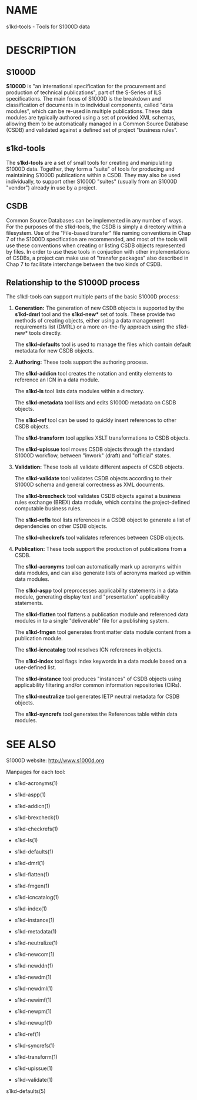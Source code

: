 NAME
====

s1kd-tools - Tools for S1000D data

DESCRIPTION
===========

S1000D
------

**S1000D** is "an international specification for the procurement and production of technical publications", part of the S-Series of ILS specifications. The main focus of S1000D is the breakdown and classification of documents in to individual components, called "data modules", which can be re-used in multiple publications. These data modules are typically authored using a set of provided XML schemas, allowing them to be automatically managed in a Common Source Database (CSDB) and validated against a defined set of project "business rules".

s1kd-tools
----------

The **s1kd-tools** are a set of small tools for creating and manipulating S1000D data. Together, they form a "suite" of tools for producing and maintaining S1000D publications within a CSDB. They may also be used individually, to support other S1000D "suites" (usually from an S1000D "vendor") already in use by a project.

CSDB
----

Common Source Databases can be implemented in any number of ways. For the purposes of the s1kd-tools, the CSDB is simply a directory within a filesystem. Use of the "File-based transfer" file naming conventions in Chap 7 of the S1000D specification are recommended, and most of the tools will use these conventions when creating or listing CSDB objects represented by files. In order to use these tools in conjuction with other implementations of CSDBs, a project can make use of "transfer packages" also described in Chap 7 to facilitate interchange between the two kinds of CSDB.

Relationship to the S1000D process
----------------------------------

The s1kd-tools can support multiple parts of the basic S1000D process:

1.  **Generation:** The generation of new CSDB objects is supported by the **s1kd-dmrl** tool and the **s1kd-new\*** set of tools. These provide two methods of creating objects, either using a data management requirements list (DMRL) or a more on-the-fly approach using the s1kd-new\* tools directly.

    The **s1kd-defaults** tool is used to manage the files which contain default metadata for new CSDB objects.

2.  **Authoring:** These tools support the authoring process.

    The **s1kd-addicn** tool creates the notation and entity elements to reference an ICN in a data module.

    The **s1kd-ls** tool lists data modules within a directory.

    The **s1kd-metadata** tool lists and edits S1000D metadata on CSDB objects.

    The **s1kd-ref** tool can be used to quickly insert references to other CSDB objects.

    The **s1kd-transform** tool applies XSLT transformations to CSDB objects.

    The **s1kd-upissue** tool moves CSDB objects through the standard S1000D workflow, between "inwork" (draft) and "official" states.

3.  **Validation:** These tools all validate different aspects of CSDB objects.

    The **s1kd-validate** tool validates CSDB objects according to their S1000D schema and general correctness as XML documents.

    The **s1kd-brexcheck** tool validates CSDB objects against a business rules exchange (BREX) data module, which contains the project-defined computable business rules.

    The **s1kd-refls** tool lists references in a CSDB object to generate a list of dependencies on other CSDB objects.

    The **s1kd-checkrefs** tool validates references between CSDB objects.

4.  **Publication:** These tools support the production of publications from a CSDB.

    The **s1kd-acronyms** tool can automatically mark up acronyms within data modules, and can also generate lists of acronyms marked up within data modules.

    The **s1kd-aspp** tool preprocesses applicability statements in a data module, generating display text and "presentation" applicability statements.

    The **s1kd-flatten** tool flattens a publication module and referenced data modules in to a single "deliverable" file for a publishing system.

    The **s1kd-fmgen** tool generates front matter data module content from a publication module.

    The **s1kd-icncatalog** tool resolves ICN references in objects.

    The **s1kd-index** tool flags index keywords in a data module based on a user-defined list.

    The **s1kd-instance** tool produces "instances" of CSDB objects using applicability filtering and/or common information repositories (CIRs).

    The **s1kd-neutralize** tool generates IETP neutral metadata for CSDB objects.

    The **s1kd-syncrefs** tool generates the References table within data modules.

SEE ALSO
========

S1000D website: http://www.s1000d.org

Manpages for each tool:

-   s1kd-acronyms(1)

-   s1kd-aspp(1)

-   s1kd-addicn(1)

-   s1kd-brexcheck(1)

-   s1kd-checkrefs(1)

-   s1kd-ls(1)

-   s1kd-defaults(1)

-   s1kd-dmrl(1)

-   s1kd-flatten(1)

-   s1kd-fmgen(1)

-   s1kd-icncatalog(1)

-   s1kd-index(1)

-   s1kd-instance(1)

-   s1kd-metadata(1)

-   s1kd-neutralize(1)

-   s1kd-newcom(1)

-   s1kd-newddn(1)

-   s1kd-newdm(1)

-   s1kd-newdml(1)

-   s1kd-newimf(1)

-   s1kd-newpm(1)

-   s1kd-newupf(1)

-   s1kd-ref(1)

-   s1kd-syncrefs(1)

-   s1kd-transform(1)

-   s1kd-upissue(1)

-   s1kd-validate(1)

s1kd-defaults(5)
